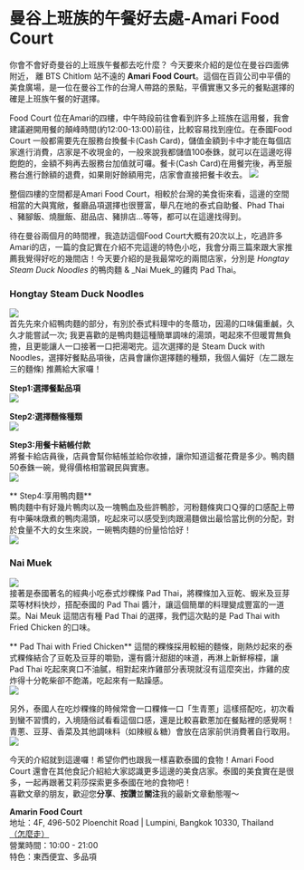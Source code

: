 # 曼谷上班族的午餐好去處-Amari Food Court

你會不會好奇曼谷的上班族午餐都去吃什麼？ 今天要來介紹的是位在曼谷四面佛附近， 離 BTS Chitlom 站不遠的 **Amari Food Court**。這個在百貨公司中平價的美食廣場，是一位在曼谷工作的台灣人帶路的景點，平價實惠又多元的餐點選擇的確是上班族午餐的好選擇。

Food Court 位在Amari的四樓，中午時段前往會看到許多上班族在這用餐，我會建議避開用餐的顛峰時間(約12:00-13:00)前往，比較容易找到座位。在泰國Food Court 一般都需要先在服務台換餐卡(Cash Card)，儲值金額到卡中才能在每個店家進行消費，店家是不收現金的，一般來說我都儲值100泰銖，就可以在這邊吃得飽飽的，金額不夠再去服務台加值就可囉。餐卡(Cash Card)在用餐完後，再至服務台進行餘額的退費，如果剛好餘額用完，店家會直接把餐卡收去。
![](Counter.png)


整個四樓的空間都是Amari Food Court，相較於台灣的美食街來看，這邊的空間相當的大與寬敞，餐廳品項選擇也很豐富，舉凡在地的泰式自助餐、Phad Thai 、豬腳飯、燒臘飯、甜品店、豬排店...等等，都可以在這邊找得到。  

待在曼谷兩個月的時間裡，我造訪這個Food Court大概有20次以上，吃過許多Amari的店，一篇的食記實在介紹不完這邊的特色小吃，我會分兩三篇來跟大家推薦我覺得好吃的幾間店！今天要介紹的是我最常吃的兩間店家，分別是 _Hongtay Steam Duck Noodles_ 的鴨肉麵 & _Nai Muek_的雞肉 Pad Thai。

### Hongtay Steam Duck Noodles
![](%E9%B4%A8%E8%82%89%E9%BA%B5%E5%BA%97%E5%AE%B6.png)  
首先先來介紹鴨肉麵的部分，有別於泰式料理中的冬蔭功，因湯的口味偏重鹹，久久才能嘗試一次; 我更喜歡的是鴨肉麵這種簡單調味的湯頭，喝起來不但暖胃無負擔，且更能讓人一口接著一口把湯喝完。這次選擇的是 Steam Duck with Noodles，選擇好餐點品項後，店員會讓你選擇麵的種類，我個人偏好（左二跟左三的麵條) 推薦給大家囉！

 **Step1:選擇餐點品項**  
![](%E9%B4%A8%E8%82%89%E9%BA%B5%E8%8F%9C%E5%96%AE.png)
  
**Step2:選擇麵條種類**  
![](%E9%B4%A8%E8%82%89%E9%BA%B5%E9%BA%B5%E6%A2%9D.png)

**Step3:用餐卡結帳付款**  
將餐卡給店員後，店員會幫你結帳並給你收據，讓你知道這餐花費是多少。鴨肉麵50泰銖一碗，覺得價格相當親民與實惠。  
![](%E7%B5%90%E5%B8%B3%E4%BB%98%E6%AC%BE.png)

** Step4:享用鴨肉麵**  
鴨肉麵中有好幾片鴨肉以及一塊鴨血及些許鴨胗，河粉麵條爽口Ｑ彈的口感配上帶有中藥味燉煮的鴨肉湯頭，吃起來可以感受到肉跟湯麵做出最恰當比例的分配，對於食量不大的女生來說，一碗鴨肉麵的份量恰恰好！  
![](%E9%B4%A8%E8%82%89%E9%BA%B5.png)

### Nai Muek
![](Pad%20Thai%E5%BA%97%E5%AE%B6.png)  
接著是泰國著名的經典小吃泰式炒粿條 Pad Thai，將粿條加入豆乾、蝦米及豆芽菜等材料快炒，搭配泰國的 Pad Thai 醬汁，讓這個簡單的料理變成豐富的一道菜。Nai Meuk 這間店有種 Pad Thai 的選擇，我們這次點的是 Pad Thai with Fried Chicken 的口味。

** Pad Thai with Fried Chicken**
這間的粿條採用較細的麵條，剛熱炒起來的泰式粿條結合了豆乾及豆芽的嚼勁，還有醬汁甜甜的味道，再淋上新鮮檸檬，讓 Pad Thai 吃起來爽口不油膩，相對起來炸雞部分表現就沒有這麼突出，炸雞的皮炸得十分乾柴卻不飽滿，吃起來有一點躁感。  
![](Pad%20Thai%20with%20fried%20chicken.png)


另外，泰國人在吃炒粿條的時候常會一口粿條一口「生青蔥」這樣搭配吃，初次看到蠻不習慣的，入境隨俗試看看這個口感，還是比較喜歡蔥加在餐點裡的感覺啊！青蔥、豆芽、香菜及其他調味料（如辣椒＆糖）會放在店家前供消費著自行取用。  
![](Pad%20Thai%20%E9%85%8D%E6%96%99.png)  

今天的介紹就到這邊囉！希望你們也跟我一樣喜歡泰國的食物！Amari Food Court 還會在其他食記介紹給大家認識更多這邊的美食店家。泰國的美食實在是很多，一起再跟著艾莉莎探索更多泰國在地的食物吧！  
喜歡文章的朋友，歡迎您**分享**、**按讚**並**關注**我的最新文章動態喔～

  
**Amarin Food Court**  
地址：4F, 496-502 Ploenchit Road | Lumpini, Bangkok 10330, Thailand  
[（怎麼走）](https://goo.gl/maps/fp4JSgcKRdk)  
營業時間：10:00 - 21:00  
特色：東西便宜、多品項  


